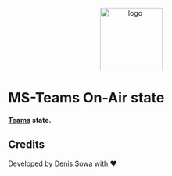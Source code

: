 <p align="center">
  <img src="Assets/icon-web.png" width="128" height="128" alt="logo" />
</p>

# MS-Teams On-Air state

#### [Teams](https://www.microsoft.com/en-us/microsoft-teams/free) state.

## Credits

Developed by [Denis Sowa](https://github.com/L-C-P) with :heart: